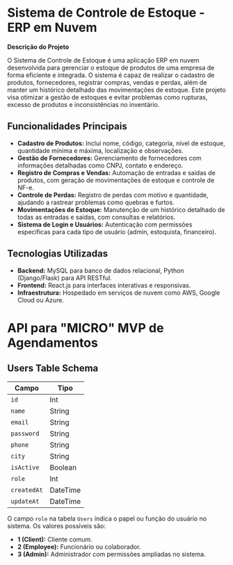 # Sistema de Controle de Estoque - ERP em Nuvem

**Descrição do Projeto**

O Sistema de Controle de Estoque é uma aplicação ERP em nuvem desenvolvida para gerenciar o estoque de produtos de uma empresa de forma eficiente e integrada. O sistema é capaz de realizar o cadastro de produtos, fornecedores, registrar compras, vendas e perdas, além de manter um histórico detalhado das movimentações de estoque. Este projeto visa otimizar a gestão de estoques e evitar problemas como rupturas, excesso de produtos e inconsistências no inventário.

## Funcionalidades Principais

* **Cadastro de Produtos:** Inclui nome, código, categoria, nível de estoque, quantidade mínima e máxima, localização e observações.
* **Gestão de Fornecedores:** Gerenciamento de fornecedores com informações detalhadas como CNPJ, contato e endereço.
* **Registro de Compras e Vendas:** Automação de entradas e saídas de produtos, com geração de movimentações de estoque e controle de NF-e.
* **Controle de Perdas:** Registro de perdas com motivo e quantidade, ajudando a rastrear problemas como quebras e furtos.
* **Movimentações de Estoque:** Manutenção de um histórico detalhado de todas as entradas e saídas, com consultas e relatórios.
* **Sistema de Login e Usuários:** Autenticação com permissões específicas para cada tipo de usuário (admin, estoquista, financeiro).


## Tecnologias Utilizadas

* **Backend:** MySQL para banco de dados relacional, Python (Django/Flask) para API RESTful.
* **Frontend:** React.js para interfaces interativas e responsivas.
* **Infraestrutura:** Hospedado em serviços de nuvem como AWS, Google Cloud ou Azure.



# API para "MICRO" MVP de Agendamentos

## Users Table Schema

| Campo      | Tipo     |
|------------|----------|
| `id`       | Int      |
| `name`     | String   |
| `email`    | String   |
| `password` | String   |
| `phone`    | String   |
| `city`     | String   |
| `isActive` | Boolean  |
| `role`     | Int      |
| `createdAt`| DateTime |
| `updateAt` | DateTime |

O campo `role` na tabela `Users` indica o papel ou função do usuário no sistema. Os valores possíveis são:

* **1 (Client):** Cliente comum.
* **2 (Employee):** Funcionário ou colaborador.
* **3 (Admin):** Administrador com permissões ampliadas no sistema.

